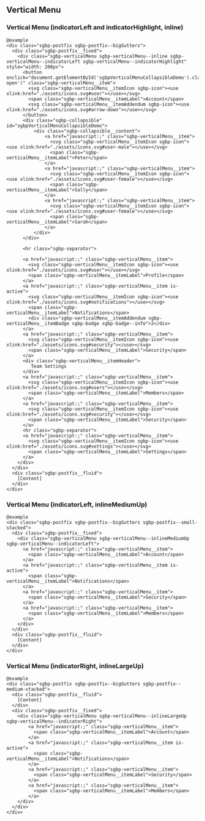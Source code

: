 ## Vertical Menu

### Vertical Menu (indicatorLeft and indicatorHighlight, inline)

    @example
    <div class="sgbp-postfix sgbp-postfix--bigGutters">
      <div class="sgbp-postfix__fixed">
        <div class="sgbp-verticalMenu sgbp-verticalMenu--inline sgbp-verticalMenu--indicatorLeft sgbp-verticalMenu--indicatorHighlight" style="width: 200px">
          <button onclick="document.getElementById('sgbpVerticalMenuCollapsibleDemo').classList.toggle('is-open')" class="sgbp-verticalMenu__item">
            <svg class="sgbp-verticalMenu__itemIcon sgbp-icon"><use xlink:href="./assets/icons.svg#user"></use></svg>
            <span class="sgbp-verticalMenu__itemLabel">Account</span>
            <svg class="sgbp-verticalMenu__itemAddendum sgbp-icon"><use xlink:href="./assets/icons.svg#arrow-down"></use></svg>
          </button>
          <div class="sgbp-collapsible" id="sgbpVerticalMenuCollapsibleDemo">
              <div class="sgbp-collapsible__content">
                  <a href="javascript:;" class="sgbp-verticalMenu__item">
                    <svg class="sgbp-verticalMenu__itemIcon sgbp-icon"><use xlink:href="./assets/icons.svg#user-male"></use></svg>
                    <span class="sgbp-verticalMenu__itemLabel">Peter</span>
                  </a>
                  <a href="javascript:;" class="sgbp-verticalMenu__item">
                    <svg class="sgbp-verticalMenu__itemIcon sgbp-icon"><use xlink:href="./assets/icons.svg#user-female"></use></svg>
                    <span class="sgbp-verticalMenu__itemLabel">Sally</span>
                  </a>
                  <a href="javascript:;" class="sgbp-verticalMenu__item">
                    <svg class="sgbp-verticalMenu__itemIcon sgbp-icon"><use xlink:href="./assets/icons.svg#user-female"></use></svg>
                    <span class="sgbp-verticalMenu__itemLabel">Sarah</span>
                  </a>
              </div>
          </div>

          <hr class="sgbp-separator">

          <a href="javascript:;" class="sgbp-verticalMenu__item">
            <svg class="sgbp-verticalMenu__itemIcon sgbp-icon"><use xlink:href="./assets/icons.svg#user"></use></svg>
            <span class="sgbp-verticalMenu__itemLabel">Profile</span>
          </a>
          <a href="javascript:;" class="sgbp-verticalMenu__item is-active">
            <svg class="sgbp-verticalMenu__itemIcon sgbp-icon"><use xlink:href="./assets/icons.svg#notifications"></use></svg>
            <span class="sgbp-verticalMenu__itemLabel">Notifications</span>
            <div class="sgbp-verticalMenu__itemAddendum sgbp-verticalMenu__itemBadge sgbp-badge sgbp-badge--info">2</div>
          </a>
          <a href="javascript:;" class="sgbp-verticalMenu__item">
            <svg class="sgbp-verticalMenu__itemIcon sgbp-icon"><use xlink:href="./assets/icons.svg#security"></use></svg>
            <span class="sgbp-verticalMenu__itemLabel">Security</span>
          </a>
          <div class="sgbp-verticalMenu__itemHeader">
             Team Settings
          </div>
          <a href="javascript:;" class="sgbp-verticalMenu__item">
            <svg class="sgbp-verticalMenu__itemIcon sgbp-icon"><use xlink:href="./assets/icons.svg#users"></use></svg>
            <span class="sgbp-verticalMenu__itemLabel">Members</span>
          </a>
          <a href="javascript:;" class="sgbp-verticalMenu__item">
            <svg class="sgbp-verticalMenu__itemIcon sgbp-icon"><use xlink:href="./assets/icons.svg#security"></use></svg>
            <span class="sgbp-verticalMenu__itemLabel">Security</span>
          </a>
          <hr class="sgbp-separator">
          <a href="javascript:;" class="sgbp-verticalMenu__item">
            <svg class="sgbp-verticalMenu__itemIcon sgbp-icon"><use xlink:href="./assets/icons.svg#settings"></use></svg>
            <span class="sgbp-verticalMenu__itemLabel">Settings</span>
          </a>
        </div>
      </div>
      <div class="sgbp-postfix__fluid">
        [Content]
      </div>
    </div>

### Vertical Menu (indicatorLeft, inlineMediumUp)

    @example
    <div class="sgbp-postfix sgbp-postfix--bigGutters sgbp-postfix--small-stacked">
      <div class="sgbp-postfix__fixed">
        <div class="sgbp-verticalMenu sgbp-verticalMenu--inlineMediumUp sgbp-verticalMenu--indicatorLeft">
          <a href="javascript:;" class="sgbp-verticalMenu__item">
            <span class="sgbp-verticalMenu__itemLabel">Account</span>
          </a>
          <a href="javascript:;" class="sgbp-verticalMenu__item is-active">
            <span class="sgbp-verticalMenu__itemLabel">Notifications</span>
          </a>
          <a href="javascript:;" class="sgbp-verticalMenu__item">
            <span class="sgbp-verticalMenu__itemLabel">Security</span>
          </a>
          <a href="javascript:;" class="sgbp-verticalMenu__item">
            <span class="sgbp-verticalMenu__itemLabel">Members</span>
          </a>
        </div>
      </div>
      <div class="sgbp-postfix__fluid">
        [Content]
      </div>
    </div>

### Vertical Menu (indicatorRight, inlineLargeUp)

    @example
    <div class="sgbp-postfix sgbp-postfix--bigGutters sgbp-postfix--medium-stacked">
      <div class="sgbp-postfix__fluid">
        [Content]
      </div>
      <div class="sgbp-postfix__fixed">
        <div class="sgbp-verticalMenu sgbp-verticalMenu--inlineLargeUp sgbp-verticalMenu--indicatorRight">
            <a href="javascript:;" class="sgbp-verticalMenu__item">
              <span class="sgbp-verticalMenu__itemLabel">Account</span>
            </a>
            <a href="javascript:;" class="sgbp-verticalMenu__item is-active">
              <span class="sgbp-verticalMenu__itemLabel">Notifications</span>
            </a>
            <a href="javascript:;" class="sgbp-verticalMenu__item">
              <span class="sgbp-verticalMenu__itemLabel">Security</span>
            </a>
            <a href="javascript:;" class="sgbp-verticalMenu__item">
              <span class="sgbp-verticalMenu__itemLabel">Members</span>
            </a>
        </div>
      </div>
    </div>
